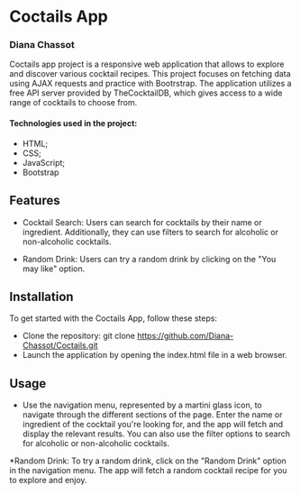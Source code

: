 # Coctails App

### Diana Chassot

Coctails app project is a responsive web application that allows to explore and discover various cocktail recipes. This project focuses on fetching data using AJAX requests and practice with Bootrstrap.
The application utilizes a free API server provided by TheCocktailDB, which gives access to a wide range of cocktails to choose from.

#### Technologies used in the project:
* HTML;
* CSS;
* JavaScript;
* Bootstrap

## Features
* Cocktail Search: Users can search for cocktails by their name or ingredient. Additionally, they can use filters to search for alcoholic or non-alcoholic cocktails.

* Random Drink: Users can try a random drink by clicking on the "You may like" option.

## Installation
To get started with the Coctails App, follow these steps:
* Clone the repository: git clone https://github.com/Diana-Chassot/Coctails.git
* Launch the application by opening the index.html file in a web browser.

## Usage
* Use the navigation menu, represented by a martini glass icon, to navigate through the different sections of the page. 
Enter the name or ingredient of the cocktail you're looking for, and the app will fetch and display the relevant results. You can also use the filter options to search for alcoholic or non-alcoholic cocktails.

*Random Drink: To try a random drink, click on the "Random Drink" option in the navigation menu. The app will fetch a random cocktail recipe for you to explore and enjoy.
